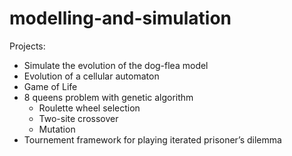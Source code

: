 # modelling-and-simulation
Projects:
- Simulate the evolution of the dog-flea model
- Evolution of a cellular automaton
- Game of Life
- 8 queens problem with genetic algorithm 
  - Roulette wheel selection
  - Two-site crossover
  - Mutation 
- Tournement framework for playing iterated prisoner’s dilemma
